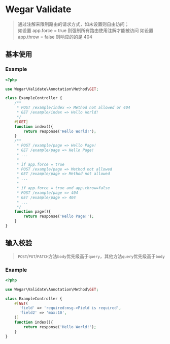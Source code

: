 # Wegar Validate

> 通过注解来限制路由的请求方式，如未设置则自由访问； \
> 如设置 app.force = true 则强制所有路由使用注解才能被访问
> 如设置 app.throw = false 则响应的的是 404

## 基本使用

### Example

```php
<?php

use Wegar\Validate\Annotation\Method\GET;

class ExampleController {
    /**
     * POST /example/index => Method not allowed or 404
     * GET /example/index => Hello World!
     */
    #[GET]
    function index(){
        return response('Hello World!');        
    }
    /**
     * POST /example/page => Hello Page!
     * GET /example/page => Hello Page!
     * ...
     * 
     * if app.force = true
     * POST /example/page => Method not allowed
     * GET /example/page => Method not allowed
     * ...
     * 
     * if app.force = true and app.throw=false
     * POST /example/page => 404
     * GET /example/page => 404
     * ...
     */
    function page(){
        return response('Hello Page!');
    }
}
```

## 输入校验

> `POST`/`PUT`/`PATCH`方法`body`优先级高于`query`，其他方法`query`优先级高于`body`

### Example

```php
<?php

use Wegar\Validate\Annotation\Method\GET;

class ExampleController {
    #[GET(
      'field' => 'required:msg->Field is required',
      'field2' => 'max:10',
    )]
    function index(){
        return response('Hello World!');        
    }
}
```

